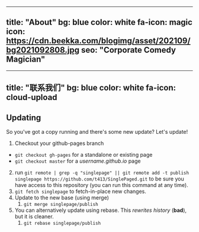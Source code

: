 
---
title: "About"
bg: blue
color: white
fa-icon: magic
icon: https://cdn.beekka.com/blogimg/asset/202109/bg2021092808.jpg
seo: "Corporate Comedy Magician"
---

---
title: "联系我们"
bg: blue
color: white
fa-icon: cloud-upload
---
## Updating

So you've got a copy running and there's some new update? Let's update!

1. Checkout your github-pages branch
  - `git checkout gh-pages` for a standalone or existing page
  - `git checkout master` for a *username.github.io* page
2. run `git remote | grep -q "singlepage" || git remote add -t publish singlepage https://github.com/t413/SinglePaged.git` to be sure you have access to this repository (you can run this command at any time).
2. `git fetch singlepage` to fetch-in-place new changes.
3. Update to the new base (using merge)
    1. `git merge singlepage/publish`
4. You can alternatively update using rebase. This *rewrites history* (**bad**), but it is cleaner.
    1. `git rebase singlepage/publish`
